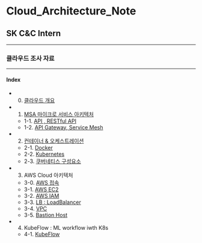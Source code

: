 # Cloud_Architecture_Note
## SK C&C Intern  
---
### 클라우드 조사 자료  
---
#### Index
  - 0. [클라우드 개요](https://github.com/DamianoPark/Cloud_Architecture_BootCamp/blob/master/note/0.%20What%20is%20Cloud.md)  
  - 1. [MSA 마이크로 서비스 아키텍처](https://github.com/DamianoPark/Cloud_Architecture_Note/blob/master/note/1-0.%20MSA%20(Micro%20Service%20Architecture).md) 
    - 1-1. [API , RESTful API](https://github.com/DamianoPark/Cloud_Architecture_Note/blob/master/note/1-1.%20RESTful%20API.md)   
    - 1-2. [API Gateway, Service Mesh](https://github.com/DamianoPark/Cloud_Architecture_Note/blob/master/note/1-2.%20API%20Gateway%20%26%20Service%20Mesh.md)  
  - 2. [컨테이너 & 오케스트레이션](https://github.com/DamianoPark/Cloud_Architecture_Note/blob/master/note/2-0.%20Container%20%26%20Ochestration.md)  
    - 2-1. [Docker](https://github.com/DamianoPark/Cloud_Architecture_Note/blob/master/note/2-1.%20Docker.md)
    - 2-2. [Kubernetes](https://github.com/DamianoPark/Cloud_Architecture_Note/blob/master/note/2-2.%20Kubernetes.md)
    - 2-3. [쿠버네티스 구성요소](https://github.com/DamianoPark/Cloud_Architecture_Note/blob/master/note/2-3.%20Kubernetes%20Components.md)  
  - 3. AWS Cloud 아키텍처
    - 3-0. [AWS 접속](https://github.com/DamianoPark/Cloud_Architecture_Note/blob/master/note/3-1-1.%20AWS%20%EC%9D%B8%EC%8A%A4%ED%84%B4%EC%8A%A4%20%EC%A0%91%EC%86%8D.md)
    - 3-1. [AWS EC2](https://github.com/DamianoPark/Cloud_Architecture_Note/blob/master/note/3-1.%20AWS%20EC2.md)
    - 3-2. [AWS IAM](https://github.com/DamianoPark/Cloud_Architecture_Note/blob/master/note/3-2.%20AWS%20IAM.md)
    - 3-3. [LB : LoadBalancer](https://github.com/DamianoPark/Cloud_Architecture_Note/blob/master/note/3-3.%20LoadBanlancer.md)
    - 3-4. [VPC](https://github.com/DamianoPark/Cloud_Architecture_Note/blob/master/note/3-4.%20VPC.md)
    - 3-5. [Bastion Host](https://github.com/DamianoPark/Cloud_Architecture_Note/blob/master/note/3-5.%20Bastion%20Host.md)
  - 4. KubeFlow : ML workflow iwth K8s 
    - 4-1. [KubeFlow](https://github.com/DamianoPark/Cloud_Architecture_Note/blob/master/note/4-1.%20KubeFlow.md)
    
